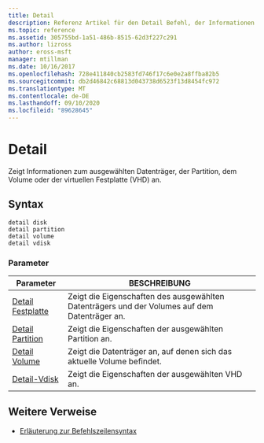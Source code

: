 ```yaml
---
title: Detail
description: Referenz Artikel für den Detail Befehl, der Informationen über den ausgewählten Datenträger, die Partition, das Volume oder die virtuelle Festplatte (VHD) anzeigt.
ms.topic: reference
ms.assetid: 305755bd-1a51-486b-8515-62d3f227c291
ms.author: lizross
author: eross-msft
manager: mtillman
ms.date: 10/16/2017
ms.openlocfilehash: 728e411840cb2583fd746f17c6e0e2a8ffba82b5
ms.sourcegitcommit: db2d46842c68813d043738d6523f13d8454fc972
ms.translationtype: MT
ms.contentlocale: de-DE
ms.lasthandoff: 09/10/2020
ms.locfileid: "89628645"
---
```

# <a name="detail"></a>Detail

Zeigt Informationen zum ausgewählten Datenträger, der Partition, dem Volume oder der virtuellen Festplatte (VHD) an.

## <a name="syntax"></a>Syntax

```
detail disk
detail partition
detail volume
detail vdisk
```

### <a name="parameters"></a>Parameter

| Parameter | BESCHREIBUNG |
| --------- | ----------- |
| [Detail Festplatte](detail-disk.md) | Zeigt die Eigenschaften des ausgewählten Datenträgers und der Volumes auf dem Datenträger an. |
| [Detail Partition](detail-partition.md) | Zeigt die Eigenschaften der ausgewählten Partition an. |
| [Detail Volume](detail-volume.md) | Zeigt die Datenträger an, auf denen sich das aktuelle Volume befindet. |
| [Detail-Vdisk](detail-vdisk.md) | Zeigt die Eigenschaften der ausgewählten VHD an. |

## <a name="additional-references"></a>Weitere Verweise

- [Erläuterung zur Befehlszeilensyntax](command-line-syntax-key.md)
